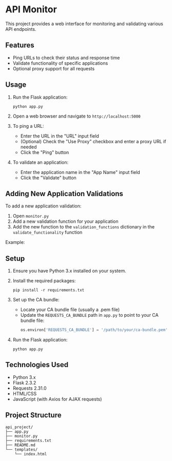 # API Monitor

This project provides a web interface for monitoring and validating various API endpoints.

## Features

- Ping URLs to check their status and response time
- Validate functionality of specific applications
- Optional proxy support for all requests

## Usage

1. Run the Flask application:
   ```
   python app.py
   ```

2. Open a web browser and navigate to `http://localhost:5000`

3. To ping a URL:
   - Enter the URL in the "URL" input field
   - (Optional) Check the "Use Proxy" checkbox and enter a proxy URL if needed
   - Click the "Ping" button

4. To validate an application:
   - Enter the application name in the "App Name" input field
   - Click the "Validate" button

## Adding New Application Validations

To add a new application validation:

1. Open `monitor.py`
2. Add a new validation function for your application
3. Add the new function to the `validation_functions` dictionary in the `validate_functionality` function

Example:

## Setup

1. Ensure you have Python 3.x installed on your system.

2. Install the required packages:
   ```
   pip install -r requirements.txt
   ```

3. Set up the CA bundle:
   - Locate your CA bundle file (usually a .pem file)
   - Update the `REQUESTS_CA_BUNDLE` path in `app.py` to point to your CA bundle file:
     ```python
     os.environ['REQUESTS_CA_BUNDLE'] = '/path/to/your/ca-bundle.pem'
     ```

4. Run the Flask application:
   ```
   python app.py
   ```

## Technologies Used
- Python 3.x
- Flask 2.3.2
- Requests 2.31.0
- HTML/CSS
- JavaScript (with Axios for AJAX requests)

## Project Structure
```
api_project/
├── app.py
├── monitor.py
├── requirements.txt
├── README.md
└── templates/
    └── index.html
```
